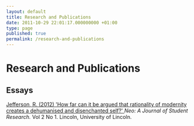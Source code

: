 ```yaml
---
layout: default
title: Research and Publications
date: 2011-10-29 22:01:17.000000000 +01:00
type: page
published: true
permalink: /research-and-publications
---
```

# Research and Publications
## Essays
<p><a href="http://eprints.lincoln.ac.uk/16181/" target="_blank" rel="noreferrer noopener" aria-label=" (opens in a new tab)">Jefferson, R. (2012) 'How far can it be argued that rationality of modernity creates a dehumanised and disenchanted self?' </a><em>Neo: A Journal of Student Research.</em> Vol 2 No 1. Lincoln, University of Lincoln.</p>
